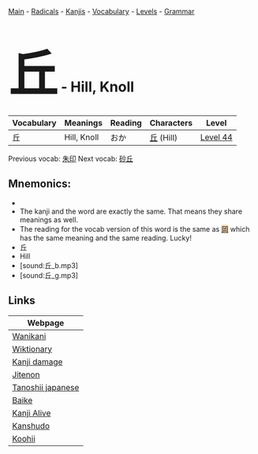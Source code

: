 <style> bigfont {font-size: 100px}</style>
[Main](../README.md) -
[Radicals](../radicals.md) -
[Kanjis](../kanjis.md) -
[Vocabulary](../vocabulary.md) -
[Levels](../levels.md) -
[Grammar](../grammar.md)
# <bigfont> 丘</bigfont> - Hill, Knoll 

| Vocabulary | Meanings | Reading | Characters | Level |
| --- | --- | --- | --- | --- |
| 丘 | Hill, Knoll | おか |  [丘](../kanjis/丘.md) (Hill) | [Level 44](../levels/wk_level44.md) |

Previous vocab: [朱印](朱印.md) Next vocab: [砂丘](砂丘.md) 

## Mnemonics:

* 
* The kanji and the word are exactly the same. That means they share meanings as well.
* The reading for the vocab version of this word is the same as <span style="background-color:#fed8b1"> [岡](https://jisho.org/search/岡)</span> which has the same meaning and the same reading. Lucky! 
* 丘
* Hill
* [sound:丘_b.mp3]
* [sound:丘_g.mp3]


## Links 

| Webpage |
| --- |
| [Wanikani          ](https://www.wanikani.com/kanji/丘) |
| [Wiktionary        ](https://en.wiktionary.org/wiki/丘) |
| [Kanji damage      ](http://www.kanjidamage.com/kanji/search?utf8=✓&q=丘) |
| [Jitenon           ](https://jitenon.com/kanji/丘) |
| [Tanoshii japanese ](https://www.tanoshiijapanese.com/dictionary/kanji.cfm?k=丘) |
| [Baike             ](https://baike.baidu.com/item/丘) |
| [Kanji Alive       ](https://app.kanjialive.com/丘) |
| [Kanshudo          ](https://www.kanshudo.com/searchmn?q=丘) |
| [Koohii            ](https://kanji.koohii.com/study/kanji/丘) |
